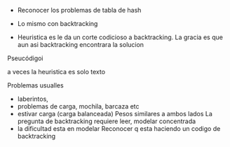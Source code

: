 
- Reconocer los problemas de tabla de hash
- Lo mismo con backtracking

- Heuristica es le da un corte codicioso a backtracking. La gracia es que aun asi backtracking encontrara la solucion

Pseucódigoi

a veces la heuristica es solo texto

Problemas usualles
- laberintos,
- problemas de carga, mochila, barcaza etc
- estivar carga (carga balanceada) Pesos similares a ambos lados
La pregunta de backtracking requiere leer, modelar concentrada
- la dificultad esta en modelar
Reconocer q esta haciendo un codigo de backtracking